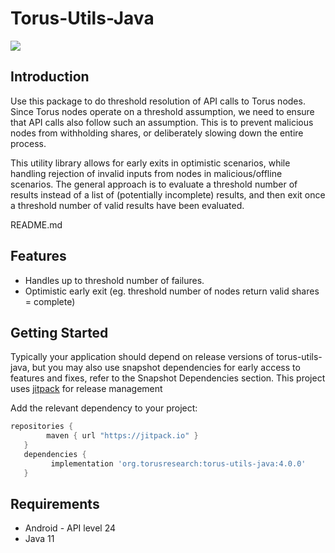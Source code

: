 # Torus-Utils-Java

[![](https://jitpack.io/v/org.torusresearch/torus-utils-java.svg)](https://jitpack.io/#org.torusresearch/torus-utils-java)

## Introduction

Use this package to do threshold resolution of API calls to Torus nodes. 
Since Torus nodes operate on a threshold assumption, we need to ensure that API calls also follow such an assumption.
This is to prevent malicious nodes from withholding shares, or deliberately slowing down the entire process.

This utility library allows for early exits in optimistic scenarios, while handling rejection of invalid inputs from nodes in malicious/offline scenarios.
The general approach is to evaluate a threshold number of results instead of a list of (potentially incomplete) results, and then exit once a threshold number of valid results have been evaluated.

README.md
## Features
- Handles up to threshold number of failures.
- Optimistic early exit (eg. threshold number of nodes return valid shares = complete)

## Getting Started

Typically your application should depend on release versions of torus-utils-java, but you may also use snapshot dependencies for early access to features and fixes, refer to the Snapshot Dependencies section.
This project uses [jitpack](https://jitpack.io/docs/) for release management

Add the relevant dependency to your project:

```groovy
repositories {
        maven { url "https://jitpack.io" }
   }
   dependencies {
         implementation 'org.torusresearch:torus-utils-java:4.0.0'
   }
```

## Requirements

- Android - API level 24
- Java 11